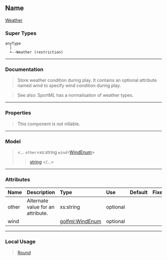 ## Name ##

[Weather](CWeather.md)
### Super Types ###
```
anyType
  |
  +--Weather (restriction)
```


---


### Documentation ###


> Store weather condition during play.
> It contains an optional attribute named wind to specify wind condition during play.

> See also: SportML has a normalisation of weather types.


---



### Properties ###

> This component is not nillable.

---


### Model ###

> <...  `other`=xs:string  `wind`=[WindEnum](SWindEnum.md)>
> > [string](Sstring.md)
> > </...>

---


### Attributes ###

| **Name** | **Description** | **Type** | **Use** | **Default** | **Fixed** | **Form** |
|:---------|:----------------|:---------|:--------|:------------|:----------|:---------|
| other |  				Alternate value for an attribute.			 | xs:string | optional |  |  | unqualified |
| wind |   | [golfml:WindEnum](SWindEnum.md) | optional |  |  | unqualified |


---


### Local Usage ###

> [Round](CRound.md)